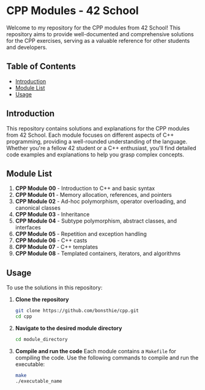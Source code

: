 # CPP Modules - 42 School

Welcome to my repository for the CPP modules from 42 School! This repository aims to provide well-documented and comprehensive solutions for the CPP exercises, serving as a valuable reference for other students and developers.

## Table of Contents

- [Introduction](#introduction)
- [Module List](#module-list)
- [Usage](#usage)

## Introduction

This repository contains solutions and explanations for the CPP modules from 42 School. Each module focuses on different aspects of C++ programming, providing a well-rounded understanding of the language. Whether you're a fellow 42 student or a C++ enthusiast, you'll find detailed code examples and explanations to help you grasp complex concepts.

## Module List

1. **CPP Module 00** - Introduction to C++ and basic syntax
2. **CPP Module 01** - Memory allocation, references, and pointers
3. **CPP Module 02** - Ad-hoc polymorphism, operator overloading, and canonical classes
4. **CPP Module 03** - Inheritance
5. **CPP Module 04** - Subtype polymorphism, abstract classes, and interfaces
6. **CPP Module 05** - Repetition and exception handling
7. **CPP Module 06** - C++ casts
8. **CPP Module 07** - C++ templates
9. **CPP Module 08** - Templated containers, iterators, and algorithms

## Usage

To use the solutions in this repository:

1. **Clone the repository**
   ```bash
   git clone https://github.com/bonsthie/cpp.git
   cd cpp
   ```

2. **Navigate to the desired module directory**
   ```bash
   cd module_directory
   ```

3. **Compile and run the code**
   Each module contains a `Makefile` for compiling the code. Use the following commands to compile and run the executable:
   ```bash
   make
   ./executable_name
   ```
